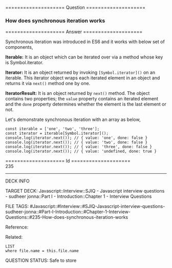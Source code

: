 ==================== Question ====================  

### How does synchronous iteration works  

==================== Answer ====================  

Synchronous iteration was introduced in ES6 and it works with below set of components,

**Iterable:** It is an object which can be iterated over via a method whose key is Symbol.iterator.

**Iterator:** It is an object returned by invoking `[Symbol.iterator]()` on an iterable. This iterator object wraps each iterated element in an object and returns it via `next()` method one by one.

**IteratorResult:** It is an object returned by `next()` method. The object contains two properties; the `value` property contains an iterated element and the `done` property determines whether the element is the last element or not.

Let's demonstrate synchronous iteration with an array as below,

<!-- codeblock-start -->
<pre><code class="hljs language-javascript"><span class="hljs-keyword">const</span> iterable = [<span class="hljs-string">'one'</span>, <span class="hljs-string">'two'</span>, <span class="hljs-string">'three'</span>];
<span class="hljs-keyword">const</span> iterator = iterable[<span class="hljs-title class_">Symbol</span>.<span class="hljs-property">iterator</span>]();
<span class="hljs-variable language_">console</span>.<span class="hljs-title function_">log</span>(iterator.<span class="hljs-title function_">next</span>()); <span class="hljs-comment">// { value: 'one', done: false }</span>
<span class="hljs-variable language_">console</span>.<span class="hljs-title function_">log</span>(iterator.<span class="hljs-title function_">next</span>()); <span class="hljs-comment">// { value: 'two', done: false }</span>
<span class="hljs-variable language_">console</span>.<span class="hljs-title function_">log</span>(iterator.<span class="hljs-title function_">next</span>()); <span class="hljs-comment">// { value: 'three', done: false }</span>
<span class="hljs-variable language_">console</span>.<span class="hljs-title function_">log</span>(iterator.<span class="hljs-title function_">next</span>()); <span class="hljs-comment">// { value: 'undefined, done: true }</span>
</code></pre>
<!-- codeblock-end -->

==================== Id ====================  
235

---

DECK INFO

TARGET DECK: Javascript::Interview::SJIQ - Javascript interview questions - sudheer jonna::Part I - Introduction::Chapter 1 - Interview Questions

FILE TAGS: #Javascript::#Interview::#SJIQ-Javascript-interview-questions-sudheer-jonna::#Part-I-Introduction::#Chapter-1-Interview-Questions::#235-How-does-synchronous-iteration-works

Reference:

Related:

```dataview
LIST
where file.name = this.file.name
```

QUESTION STATUS: Safe to store
